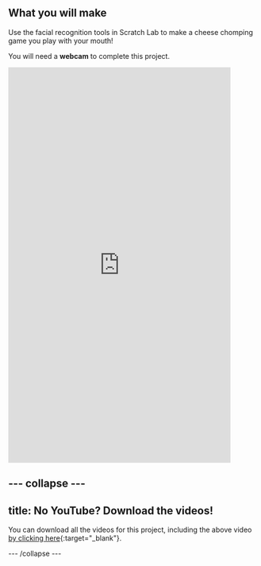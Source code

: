## What you will make

Use the facial recognition tools in Scratch Lab to make a cheese chomping game you play with your mouth! 

You will need a **webcam** to complete this project.

<html>
    <iframe style="max-width: 448px;" width="100%" height="796" src="https://www.youtube.com/embed/fdwNYNw3ZgM?rel=0&cc_load_policy=1" frameborder="0" allow="accelerometer; autoplay; clipboard-write; encrypted-media; gyroscope; picture-in-picture; web-share" referrerpolicy="strict-origin-when-cross-origin" allowfullscreen>
    </iframe>    
</html>

--- collapse ---
---
title: No YouTube? Download the videos!
---

You can download all the videos for this project, including the above video [by clicking here](https://rpf.io/p/en/chomp-the-cheese-go){:target="_blank"}. 


--- /collapse ---